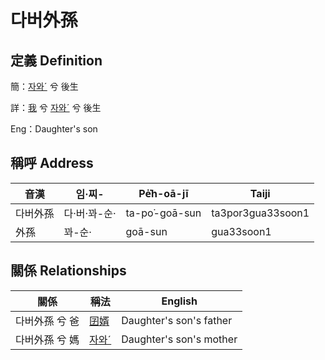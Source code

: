 # 다버外孫
## 定義 Definition
簡：[자와ˊ](member20.md) 兮 後生

詳：[我](member1.md) 兮 [자와ˊ](member20.md) 兮 後生

Eng：Daughter's son

## 稱呼 Address

音漢 | 임·찌- | Pe̍͘h-oā-jī | Taiji
--- | --- | --- | --- 
다버外孫 | 다·버·꽈-순· | ta-po͘-goā-sun | ta3por3gua33soon1 
外孫 | 꽈-순· | goā-sun | gua33soon1 


## 關係 Relationships

關係 | 稱法 | English
--- | --- | --- 
다버外孫 兮 爸 | [囝婿](member68.md) | Daughter's son's father
다버外孫 兮 媽 | [자와ˊ](member20.md) | Daughter's son's mother
